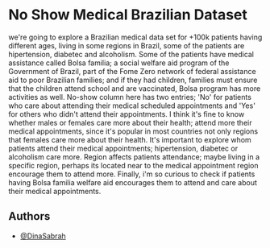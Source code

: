 
# No Show Medical Brazilian Dataset


we're going to explore a Brazilian medical data set for +100k patients having different ages, living in some regions in Brazil, some of the patients are hipertension, diabetec and alcoholism. Some of the patients have medical assistance called Bolsa familia; a social welfare aid program of the Government of Brazil, part of the Fome Zero network of federal assistance aid to poor Brazilian families; and if they had children, families must ensure that the children attend school and are vaccinated, Bolsa program has more activities as well. No-show column here has two entries; 'No' for patients who care about attending their medical scheduled appointments and 'Yes' for others who didn't attend their appointments. I think it's fine to know whether males or females care more about their health; attend more their medical appointments, since it's popular in most countries not only regions that females care more about their health. It's important to explore whom patients attend their medical appointments; hipertension, diabetec or alcoholism care more. Region affects patients attendance; maybe living in a specific region, perhaps its located near to the medical appointment region encourage them to attend more. Finally, i'm so curious to check if patients having Bolsa familia welfare aid encourages them to attend and care about their medical appointments.


## Authors

- [@DinaSabrah](https://github.com/DinaSabrah)

